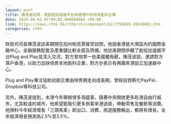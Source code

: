 ```yaml
---
layout: post
title: 陳茂波訪問：邀創投加速器平台來港落戶助培育創科企業
date: 2024-06-01 07:09:02.000000000 +08:00
link: https://news.rthk.hk/rthk/ch/component/k2/1755659-20240601.htm
categories: rthk
---
```


財政司司長陳茂波訪美期間在加州柏克萊接受訪問，他說香港是大灣區內的國際金融中心，金融服務配套及產業鏈比較全面及齊備。他訪美期間參觀了創投加速器平台Plug and Play並深入交流，對方曾培育一些美國獨角獸。陳茂波說，邀請對方落戶香港，以助力加快培育本地創科企業，對方亦表示有興趣來港設立加速器中心。

Plug and Play專注協助初創企業由培育期走向成長期，曾經投資孵化PayPal、Dropbox等科技公司。

另外，陳茂波提到，本港今年舉辦很多項盛事，隨著中央開放更多赴港自由行城市，尤其較遠的城市，他希望能吸引更多旅客來港過夜，帶動零售及餐飲等消費。他預料今年經濟增長「三頭馬車」即出口、消費、旅遊服務輸出，都將有增長，全年經濟增長預測為2.5%至3.5%。
